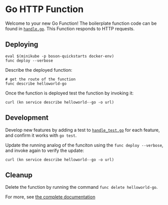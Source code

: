# Go HTTP Function

Welcome to your new Go Function! The boilerplate function code can be found in
[`handle.go`](handle.go). This Function responds to HTTP requests.

## Deploying

```shell
eval $(minikube -p boson-quickstarts docker-env)
func deploy --verbose
```

Describe the deployed function:

```shell
# get the route of the function
func describe helloworld-go
```

Once the function is deployed test the function by invoking it:

```shell
curl (kn service describe helloworld--go -o url)
```

## Development

Develop new features by adding a test to [`handle_test.go`](handle_test.go) for
each feature, and confirm it works with `go test`.

Update the running analog of the funciton using the `func deploy --verbose`, and invoke again to verify the update:

```shell
curl (kn service describe helloworld--go -o url)
```

## Cleanup

Delete the function by running the command `func delete helloworld-go`.

For more, see [the complete documentation]('https://github.com/boson-project/faas/tree/main/docs')
